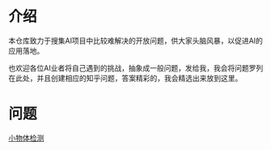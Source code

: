 # 介绍
本仓库致力于搜集AI项目中比较难解决的开放问题，供大家头脑风暴，以促进AI的应用落地。

也欢迎各位AI业者将自己遇到的挑战，抽象成一般问题，发给我，我会将问题罗列在此处，并且创建相应的知乎问题，答案精彩的，我会精选出来放到这里。

# 问题

[小物体检测](https://github.com/shellhue/brainstorm4ai/blob/master/small_object_detection.md)